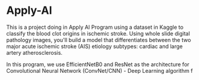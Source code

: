 # Apply-AI

This is a project doing in Apply AI Program using a dataset in Kaggle to classify the blood clot origins in ischemic stroke. Using whole slide digital pathology images, you'll build a model that differentiates between the two major acute ischemic stroke (AIS) etiology subtypes: cardiac and large artery atherosclerosis.

In this program, we use EfficientNetB0 and ResNet as the architecture for Convolutional Neural Network (ConvNet/CNN) - Deep Learning algorithm f
